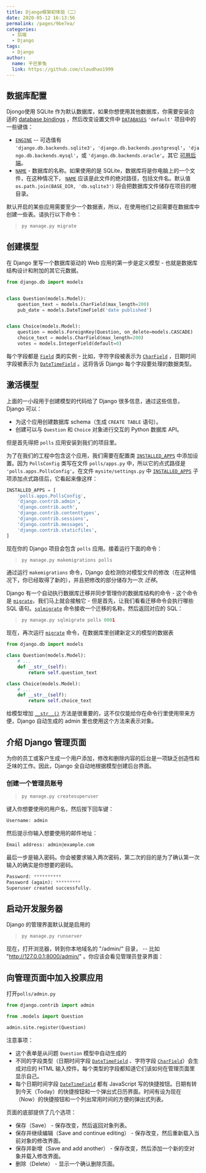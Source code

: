 ```yaml
---
title: Django框架初体验（二）
date: 2020-05-12 16:13:56
permalink: /pages/9be7ea/
categories:
  - 后端
  - Django
tags:
  - Django
author: 
  name: 干巴爹兔
  link: https://github.com/cloudhao1999
---
```

## 数据库配置 

Djongo使用 SQLite 作为默认数据库，如果你想使用其他数据库，你需要安装合适的 [database bindings](https://docs.djangoproject.com/zh-hans/3.0/topics/install/#database-installation) ，然后改变设置文件中 [`DATABASES`](https://docs.djangoproject.com/zh-hans/3.0/ref/settings/#std:setting-DATABASES) `'default'` 项目中的一些键值：

- [`ENGINE`](https://docs.djangoproject.com/zh-hans/3.0/ref/settings/#std:setting-DATABASE-ENGINE) -- 可选值有 `'django.db.backends.sqlite3'`，`'django.db.backends.postgresql'`，`'django.db.backends.mysql'`，或 `'django.db.backends.oracle'`。其它 [可用后端](https://docs.djangoproject.com/zh-hans/3.0/ref/databases/#third-party-notes)。
- [`NAME`](https://docs.djangoproject.com/zh-hans/3.0/ref/settings/#std:setting-NAME) - 数据库的名称。如果使用的是 SQLite，数据库将是你电脑上的一个文件，在这种情况下， [`NAME`](https://docs.djangoproject.com/zh-hans/3.0/ref/settings/#std:setting-NAME) 应该是此文件的绝对路径，包括文件名。默认值 `os.path.join(BASE_DIR, 'db.sqlite3')` 将会把数据库文件储存在项目的根目录。

<!-- more -->

默认开启的某些应用需要至少一个数据表，所以，在使用他们之前需要在数据库中创建一些表。请执行以下命令：

> ```python
> py manage.py migrate
> ```

## 创建模型

在 Django 里写一个数据库驱动的 Web 应用的第一步是定义模型 - 也就是数据库结构设计和附加的其它元数据。

```python
from django.db import models


class Question(models.Model):
    question_text = models.CharField(max_length=200)
    pub_date = models.DateTimeField('date published')


class Choice(models.Model):
    question = models.ForeignKey(Question, on_delete=models.CASCADE)
    choice_text = models.CharField(max_length=200)
    votes = models.IntegerField(default=0)
```

每个字段都是 [`Field`](https://docs.djangoproject.com/zh-hans/3.0/ref/models/fields/#django.db.models.Field) 类的实例 - 比如，字符字段被表示为 [`CharField`](https://docs.djangoproject.com/zh-hans/3.0/ref/models/fields/#django.db.models.CharField) ，日期时间字段被表示为 [`DateTimeField`](https://docs.djangoproject.com/zh-hans/3.0/ref/models/fields/#django.db.models.DateTimeField) 。这将告诉 Django 每个字段要处理的数据类型。 

## 激活模型

上面的一小段用于创建模型的代码给了 Django 很多信息，通过这些信息，Django 可以：

- 为这个应用创建数据库 schema（生成 `CREATE TABLE` 语句）。
- 创建可以与 `Question` 和 `Choice` 对象进行交互的 Python 数据库 API。

但是首先得把 `polls` 应用安装到我们的项目里。

为了在我们的工程中包含这个应用，我们需要在配置类 [`INSTALLED_APPS`](https://docs.djangoproject.com/zh-hans/3.0/ref/settings/#std:setting-INSTALLED_APPS) 中添加设置。因为 `PollsConfig` 类写在文件 `polls/apps.py` 中，所以它的点式路径是 `'polls.apps.PollsConfig'`。在文件 `mysite/settings.py` 中 [`INSTALLED_APPS`](https://docs.djangoproject.com/zh-hans/3.0/ref/settings/#std:setting-INSTALLED_APPS) 子项添加点式路径后，它看起来像这样：

```python
INSTALLED_APPS = [
    'polls.apps.PollsConfig',
    'django.contrib.admin',
    'django.contrib.auth',
    'django.contrib.contenttypes',
    'django.contrib.sessions',
    'django.contrib.messages',
    'django.contrib.staticfiles',
]
```

现在你的 Django 项目会包含 `polls` 应用。接着运行下面的命令：

> ```python
> py manage.py makemigrations polls
> ```

通过运行 `makemigrations` 命令，Django 会检测你对模型文件的修改（在这种情况下，你已经取得了新的），并且把修改的部分储存为一次 *迁移*。

Django 有一个自动执行数据库迁移并同步管理你的数据库结构的命令 - 这个命令是 [`migrate`](https://docs.djangoproject.com/zh-hans/3.0/ref/django-admin/#django-admin-migrate)，我们马上就会接触它 - 但是首先，让我们看看迁移命令会执行哪些 SQL 语句。[`sqlmigrate`](https://docs.djangoproject.com/zh-hans/3.0/ref/django-admin/#django-admin-sqlmigrate) 命令接收一个迁移的名称，然后返回对应的 SQL：

> ```python
> py manage.py sqlmigrate polls 0001
> ```

现在，再次运行 [`migrate`](https://docs.djangoproject.com/zh-hans/3.0/ref/django-admin/#django-admin-migrate) 命令，在数据库里创建新定义的模型的数据表

```py
from django.db import models

class Question(models.Model):
    # ...
    def __str__(self):
        return self.question_text

class Choice(models.Model):
    # ...
    def __str__(self):
        return self.choice_text
```

给模型增加 [`__str__()`](https://docs.djangoproject.com/zh-hans/3.0/ref/models/instances/#django.db.models.Model.__str__) 方法是很重要的，这不仅仅能给你在命令行里使用带来方便，Django 自动生成的 admin 里也使用这个方法来表示对象。

## 介绍 Django 管理页面

为你的员工或客户生成一个用户添加，修改和删除内容的后台是一项缺乏创造性和乏味的工作。因此，Django 全自动地根据模型创建后台界面。

### 创建一个管理员账号

> ```python
> py manage.py createsuperuser
> ```

键入你想要使用的用户名，然后按下回车键：

```python
Username: admin
```

然后提示你输入想要使用的邮件地址：

```python
Email address: admin@example.com
```

最后一步是输入密码。你会被要求输入两次密码，第二次的目的是为了确认第一次输入的确实是你想要的密码。

```python
Password: **********
Password (again): *********
Superuser created successfully.
```

## 启动开发服务器

Django 的管理界面默认就是启用的

> ```python
> py manage.py runserver
> ```

现在，打开浏览器，转到你本地域名的 "/admin/" 目录， -- 比如 "http://127.0.0.1:8000/admin/" 。你应该会看见管理员登录界面：

## 向管理页面中加入投票应用

打开`polls/admin.py`

```python
from django.contrib import admin

from .models import Question

admin.site.register(Question)
```

注意事项：

- 这个表单是从问题 `Question` 模型中自动生成的
- 不同的字段类型（日期时间字段 [`DateTimeField`](https://docs.djangoproject.com/zh-hans/3.0/ref/models/fields/#django.db.models.DateTimeField) 、字符字段 [`CharField`](https://docs.djangoproject.com/zh-hans/3.0/ref/models/fields/#django.db.models.CharField)）会生成对应的 HTML 输入控件。每个类型的字段都知道它们该如何在管理页面里显示自己。
- 每个日期时间字段 [`DateTimeField`](https://docs.djangoproject.com/zh-hans/3.0/ref/models/fields/#django.db.models.DateTimeField) 都有 JavaScript 写的快捷按钮。日期有转到今天（Today）的快捷按钮和一个弹出式日历界面。时间有设为现在（Now）的快捷按钮和一个列出常用时间的方便的弹出式列表。

页面的底部提供了几个选项：

- 保存（Save） - 保存改变，然后返回对象列表。
- 保存并继续编辑（Save and continue editing） - 保存改变，然后重新载入当前对象的修改界面。
- 保存并新增（Save and add another） - 保存改变，然后添加一个新的空对象并载入修改界面。
- 删除（Delete） - 显示一个确认删除页面。
